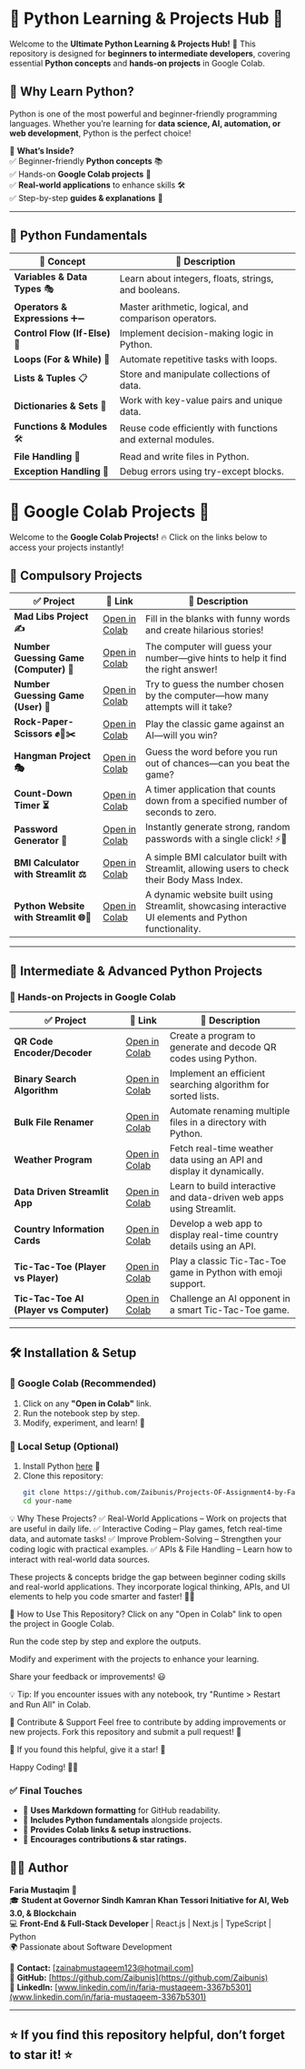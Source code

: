 # 🚀 Python Learning & Projects Hub 🚀  

Welcome to the **Ultimate Python Learning & Projects Hub!** 🎯 This repository is designed for **beginners to intermediate developers**, covering essential **Python concepts** and **hands-on projects** in Google Colab.  

## 📌 Why Learn Python?  
Python is one of the most powerful and beginner-friendly programming languages. Whether you’re learning for **data science, AI, automation, or web development**, Python is the perfect choice!  

🌟 **What’s Inside?**  
✅ Beginner-friendly **Python concepts** 📚  
✅ Hands-on **Google Colab projects** 🚀  
✅ **Real-world applications** to enhance skills 🛠️  
✅ Step-by-step **guides & explanations** 🧠  

---

## 🎯 **Python Fundamentals**  

| 📝 Concept | 📜 Description |
|------------|--------------|
| **Variables & Data Types** 🎭 | Learn about integers, floats, strings, and booleans. |
| **Operators & Expressions** ➕➖ | Master arithmetic, logical, and comparison operators. |
| **Control Flow (If-Else)** 🔄 | Implement decision-making logic in Python. |
| **Loops (For & While)** 🔁 | Automate repetitive tasks with loops. |
| **Lists & Tuples** 📋 | Store and manipulate collections of data. |
| **Dictionaries & Sets** 📂 | Work with key-value pairs and unique data. |
| **Functions & Modules** 🛠️ | Reuse code efficiently with functions and external modules. |
| **File Handling** 📁 | Read and write files in Python. |
| **Exception Handling** 🚨 | Debug errors using try-except blocks. |

# 🚀 Google Colab Projects 🚀  
Welcome to the **Google Colab Projects!** 🔥 Click on the links below to access your projects instantly!  

## 📌 Compulsory Projects  

| ✅ Project | 🔗 Link | 📜 Description |
|-----------|---------|---------------|
| **Mad Libs Project ✍️** | [Open in Colab](https://colab.research.google.com/drive/1D6vB351jkUsCdsp9AodzfSzsWV_P-I0M?usp=sharing) | Fill in the blanks with funny words and create hilarious stories! |
| **Number Guessing Game (Computer) 🤖** | [Open in Colab](https://colab.research.google.com/drive/1WFz6MDhI0KPZcBx3FK0MXub5xEDLOL60?usp=sharing) | The computer will guess your number—give hints to help it find the right answer! |
| **Number Guessing Game (User) 🎯** | [Open in Colab](https://colab.research.google.com/drive/1ibwxlcK9Bx9NmTVR2Ih1x8LqgwjIryxb?usp=sharing) | Try to guess the number chosen by the computer—how many attempts will it take? |
| **Rock-Paper-Scissors ✊📄✂️** | [Open in Colab](https://colab.research.google.com/drive/1eXx6DGFxujd8X_mn3Na4Eti5NqP9mmPd?usp=sharing) | Play the classic game against an AI—will you win? |
| **Hangman Project 🎭** | [Open in Colab](https://colab.research.google.com/drive/1ohHENOUxjREULRHgSMnvr8irj2NZeUIf?usp=sharing) | Guess the word before you run out of chances—can you beat the game? |
| **Count-Down Timer ⏳** | [Open in Colab](https://colab.research.google.com/drive/1T8gTaDuYjDw98lztzFghFBoHyju7mnwN?usp=sharing) | A timer application that counts down from a specified number of seconds to zero. |
| **Password Generator 🔐** | [Open in Colab](https://colab.research.google.com/drive/1EW-sRVPUIruWfvRz3igk8sGPYHsgKjrS?usp=sharing) | Instantly generate strong, random passwords with a single click! ⚡🔑 |
| **BMI Calculator with Streamlit ⚖️** | [Open in Colab](https://colab.research.google.com/drive/1Ubu-0jhhSMeRxBoLq9PchlRnYHWtmfQI?usp=sharing) | A simple BMI calculator built with Streamlit, allowing users to check their Body Mass Index. |
| **Python Website with Streamlit 🌐🐍** | [Open in Colab](https://colab.research.google.com/drive/1YFdeys-IHsZiOjODJFbAH5rQia7oGvjC?usp=sharing) | A dynamic website built using Streamlit, showcasing interactive UI elements and Python functionality. |


---

## 🚀 **Intermediate & Advanced Python Projects**  

### **🔹 Hands-on Projects in Google Colab**  

| ✅ Project | 🔗 Link | 📜 Description |
|-----------|---------|---------------|
| **QR Code Encoder/Decoder** | [Open in Colab](https://colab.research.google.com/drive/1UhFqjqq3xnogzA4_TpTVVEQpaZepYrGB?usp=sharing) | Create a program to generate and decode QR codes using Python. |
| **Binary Search Algorithm** | [Open in Colab](https://colab.research.google.com/drive/1cS0P1ttE1wWEjSrAaGVbEgaAuNCQkiW8?usp=sharing) | Implement an efficient searching algorithm for sorted lists. |
| **Bulk File Renamer** | [Open in Colab](https://colab.research.google.com/drive/1SVM0y3WyMKNot2LASpAD2X1Ilwta4tYq?usp=sharing) | Automate renaming multiple files in a directory with Python. |
| **Weather Program** | [Open in Colab](https://colab.research.google.com/drive/1a0ysAv3tKu474__u1s--4PodP7ohuPCf?usp=sharing) | Fetch real-time weather data using an API and display it dynamically. |
| **Data Driven Streamlit App** | [Open in Colab](https://colab.research.google.com/drive/1akQAsvmq17vDVvXuUc0X99PHAhV7lSNr?usp=sharing) | Learn to build interactive and data-driven web apps using Streamlit. |
| **Country Information Cards** | [Open in Colab](https://colab.research.google.com/drive/1o2T-4aVcOycI_zfVXET2c1tGI-tJH9mQ?usp=sharing) | Develop a web app to display real-time country details using an API. |
| **Tic-Tac-Toe (Player vs Player)** | [Open in Colab](https://colab.research.google.com/drive/your_link_here?usp=sharing) | Play a classic Tic-Tac-Toe game in Python with emoji support. |
| **Tic-Tac-Toe AI (Player vs Computer)** | [Open in Colab](https://colab.research.google.com/drive/your_link_here?usp=sharing) | Challenge an AI opponent in a smart Tic-Tac-Toe game. |

---

## 🛠️ **Installation & Setup**  

### **🔹 Google Colab (Recommended)**
1. Click on any **"Open in Colab"** link.
2. Run the notebook step by step.
3. Modify, experiment, and learn! 🚀  

### **🔹 Local Setup (Optional)**
1. Install Python [here](https://www.python.org/downloads/) 🐍  
2. Clone this repository:  
   ```bash
   git clone https://github.com/Zaibunis/Projects-OF-Assignment4-by-Faria-Mustaqim.git
   cd your-name
   
💡 Why These Projects?
✅ Real-World Applications – Work on projects that are useful in daily life.
✅ Interactive Coding – Play games, fetch real-time data, and automate tasks!
✅ Improve Problem-Solving – Strengthen your coding logic with practical examples.
✅ APIs & File Handling – Learn how to interact with real-world data sources.

These projects & concepts bridge the gap between beginner coding skills and real-world applications. They incorporate logical thinking, APIs, and UI elements to help you code smarter and faster! 🚀🔥

📢 How to Use This Repository?
Click on any "Open in Colab" link to open the project in Google Colab.

Run the code step by step and explore the outputs.

Modify and experiment with the projects to enhance your learning.

Share your feedback or improvements! 😃

💡 Tip: If you encounter issues with any notebook, try "Runtime > Restart and Run All" in Colab.

🤝 Contribute & Support
Feel free to contribute by adding improvements or new projects. Fork this repository and submit a pull request! 🚀

🌟 If you found this helpful, give it a star! 🌟

Happy Coding! 🎉🚀

### **✅ Final Touches**  
- 🔹 **Uses Markdown formatting** for GitHub readability.  
- 🔹 **Includes Python fundamentals** alongside projects.  
- 🔹 **Provides Colab links & setup instructions.**  
- 🔹 **Encourages contributions & star ratings.**  

## 👨‍💻 Author  

**Faria Mustaqim** 🚀  
🎓 **Student at Governor Sindh Kamran Khan Tessori Initiative for AI, Web 3.0, & Blockchain**  
💻 **Front-End & Full-Stack Developer** | React.js | Next.js | TypeScript | Python  
🌍 Passionate about Software Development  

📧 **Contact:** [zainabmustaqeem123@hotmail.com]  
🔗 **GitHub:** [https://github.com/Zaibunis](https://github.com/Zaibunis)  
🔗 **LinkedIn:** [www.linkedin.com/in/faria-mustaqeem-3367b5301](www.linkedin.com/in/faria-mustaqeem-3367b5301)  

---

⭐ **If you find this repository helpful, don’t forget to star it!** ⭐  
---
